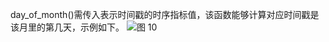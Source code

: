 day_of_month()需传入表示时间戳的时序指标值，该函数能够计算对应时间戳是该月里的第几天，示例如下。
![图 10](/img/src/metrics/38.%E6%97%A5%E6%9C%9F%E7%9B%B8%E5%85%B3%E5%87%BD%E6%95%B0/15471d7844a3e367b0cb976c07682748af35b905d59950df70942321a7943ea7.png)  
